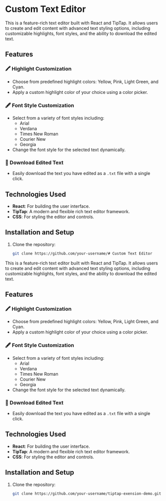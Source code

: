 # Custom Text Editor

This is a feature-rich text editor built with React and TipTap. It allows users to create and edit content with advanced text styling options, including customizable highlights, font styles, and the ability to download the edited text.

## Features

### 🖍️ Highlight Customization
- Choose from predefined highlight colors: Yellow, Pink, Light Green, and Cyan.
- Apply a custom highlight color of your choice using a color picker.

### 🖋️ Font Style Customization
- Select from a variety of font styles including:
  - Arial
  - Verdana
  - Times New Roman
  - Courier New
  - Georgia
- Change the font style for the selected text dynamically.

### 📂 Download Edited Text
- Easily download the text you have edited as a `.txt` file with a single click.

## Technologies Used
- **React**: For building the user interface.
- **TipTap**: A modern and flexible rich text editor framework.
- **CSS**: For styling the editor and controls.

## Installation and Setup

1. Clone the repository:
   ```bash
   git clone https://github.com/your-username/# Custom Text Editor

This is a feature-rich text editor built with React and TipTap. It allows users to create and edit content with advanced text styling options, including customizable highlights, font styles, and the ability to download the edited text.

## Features

### 🖍️ Highlight Customization
- Choose from predefined highlight colors: Yellow, Pink, Light Green, and Cyan.
- Apply a custom highlight color of your choice using a color picker.

### 🖋️ Font Style Customization
- Select from a variety of font styles including:
  - Arial
  - Verdana
  - Times New Roman
  - Courier New
  - Georgia
- Change the font style for the selected text dynamically.

### 📂 Download Edited Text
- Easily download the text you have edited as a `.txt` file with a single click.

## Technologies Used
- **React**: For building the user interface.
- **TipTap**: A modern and flexible rich text editor framework.
- **CSS**: For styling the editor and controls.

## Installation and Setup

1. Clone the repository:
   ```bash
   git clone https://github.com/your-username/tiptap-exension-demo.git

